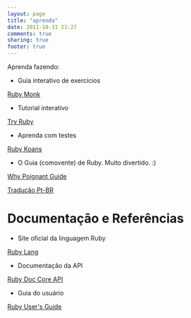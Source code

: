 ```yaml
---
layout: page
title: "aprenda"
date: 2011-10-31 21:27
comments: true
sharing: true
footer: true
---
```




Aprenda fazendo:


* Guia interativo de exercícios

 [Ruby Monk][ruby-monk]

* Tutorial interativo

 [Try Ruby][tryruby]

* Aprenda com testes

 [Ruby Koans][koans]

* O Guia (comovente) de Ruby. Muito divertido. :)

 [Why Poignant Guide][why]

 [Tradução Pt-BR][why-ptbr]

Documentação e Referências
===============

* Site oficial da linguagem Ruby

 [Ruby Lang][ruby-lang]

* Documentação da API

 [Ruby Doc Core API][ruby-doc-core]

* Guia do usuário

 [Ruby User's Guide][ruby-user-guide]



[ruby-user-guide]: http://www.rubyist.net/~slagell/ruby/ "Ruby User's Guide"
[why]: http://mislav.uniqpath.com/poignant-guide/ "Why - Poignant Guide"
[why-ptbr]: http://why.nomedojogo.com/ "O Guia Comovente de Ruby"
[ruby-monk]: http://rubymonk.com/ "Ruby Monk"
[ruby-lang]: http://www.ruby-lang.org/en/
[ruby-doc-core]: http://ruby-doc.org/core/ "Ruby Doc Core API"
[tryruby]: http://tryruby.org/ "Try Ruby"
[koans]: http://rubykoans.com/ "Ruby Koans"
